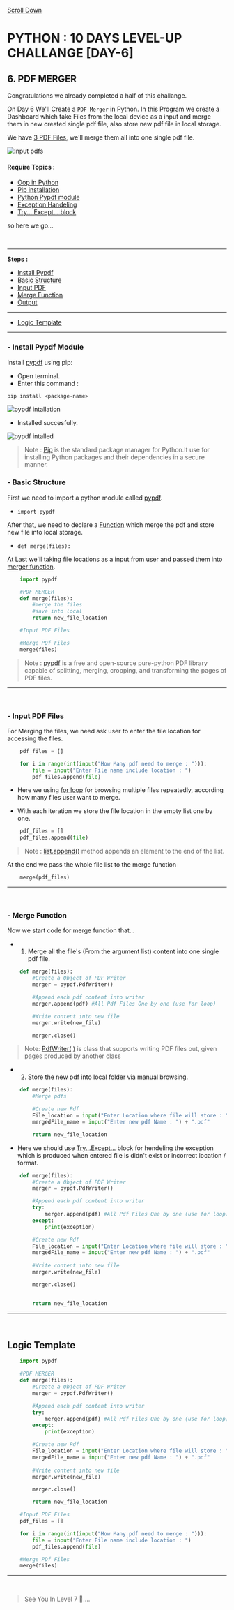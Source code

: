 [Scroll Down](#end)

# PYTHON : 10 DAYS LEVEL-UP CHALLANGE [DAY-6]

## 6. PDF MERGER
Congratulations we already completed a half of this challange.

On Day 6 We'll Create a `PDF Merger` in Python. In this Program we create a Dashboard which take Files from the local device as a input and merge them in new created single pdf file, also store new pdf file in local storage.

We have [3 PDF Files](/Level_6/pdf_files/), we'll merge them all into one single pdf file.

![input pdfs](/img/Level6_outpput/input%20pdfs.png)


#### Require Topics :
- [Oop in Python](https://www.geeksforgeeks.org/python-oops-concepts/)
- [Pip installation](https://pypi.org/project/pip/)  
- [Python Pypdf module](https://pypi.org/project/pypdf/)  
- [Exception Handeling](https://www.geeksforgeeks.org/python-exception-handling/)
- [Try... Except... block](https://www.w3schools.com/python/python_try_except.asp)

so here we go...

<br>

---

**Steps :**

- [Install Pypdf](#--install-pypdf-module)
- [Basic Structure](#--basic-structure)
- [Input PDF](#--input-pdf-files)
- [Merge Function](#--merge-function)
- [Output](#output)

---          
- [Logic Template](#logic-template)
---

### - Install Pypdf Module

Install [pypdf](https://pypi.org/project/pypdf/) using pip:

- Open terminal.
- Enter this command : 

```
pip install <package-name>
```

![pypdf intallation](/img/Level6_outpput/pypdf%20intallation.png)

- Installed succesfully.

![pypdf intalled](/img/Level6_outpput/pypdf%20intalled.png)

> Note : [Pip](https://pypi.org/project/pip/) is the standard package manager for Python.It use for installing Python packages and their dependencies in a secure manner.

### - Basic Structure

First we need to import a python module called [pypdf](https://pypi.org/project/pypdf/).

- `import pypdf`

After that, we need to declare a [Function](https://www.w3schools.com/python/python_functions.asp) which merge the pdf and store new file into local storage.
- `def merge(files): `

At Last we'll taking file locations as a input from user and passed them into [merger function](#--merge-function).


```python
    import pypdf

    #PDF MERGER
    def merge(files):
        #merge the files
        #save into local
        return new_file_location

    #Input PDF Files

    #Merge PDf Files
    merge(files)

```

> Note : [pypdf](https://pypi.org/project/pypdf/) is a free and open-source pure-python PDF library capable of splitting, merging, cropping, and transforming the pages of PDF files.

---

<br>

### - Input PDF Files
For Merging the files, we need ask user to enter the file location for accessing the files.

```python
    pdf_files = []

    for i in range(int(input("How Many pdf need to merge : "))):
        file = input("Enter File name include location : ")
        pdf_files.append(file)
```

- Here we using [for loop](https://www.w3schools.com/python/python_for_loops.asp) for browsing multiple files repeatedly, according how many files user want to merge.

- With each iteration we store the file location in the empty list one by one.
```python
    pdf_files = []
    pdf_files.append(file)
```
> Note : [list.append()](https://www.w3schools.com/python/ref_list_append.asp) method appends an element to the end of the list.

At the end we pass the whole file list to the merge function
```python
    merge(pdf_files)
```

---

<br>
     
### - Merge Function
Now we start code for merge function that...

- 1. Merge all the file's (From the argument list) content into one single pdf file.

```python
    def merge(files):
        #Create a Object of PDF Writer
        merger = pypdf.PdfWriter()

        #Append each pdf content into writer
        merger.append(pdf) #All Pdf Files One by one (use for loop)

        #Write content into new file
        merger.write(new_file)

        merger.close()
```
>Note: [PdfWriter( )](https://pypdf.readthedocs.io/en/stable/modules/PdfWriter.html?highlight=pdfwrite) is class that supports writing PDF files out, given pages produced by another class

- 2. Store the new pdf into local folder via manual browsing.

```python
    def merge(files):
        #Merge pdfs 

        #Create new Pdf 
        File_location = input("Enter Location where file will store : ")
        mergedFile_name = input("Enter new pdf Name : ") + ".pdf" 

        return new_file_location
```

* Here we should use [Try...Except...](https://www.w3schools.com/python/python_try_except.asp) block for hendeling the exception which is produced when entered file is didn't exist or incorrect location / format.

```python
    def merge(files):
        #Create a Object of PDF Writer
        merger = pypdf.PdfWriter()

        #Append each pdf content into writer
        try:
            merger.append(pdf) #All Pdf Files One by one (use for loop)
        except:
            print(exception)

        #Create new Pdf 
        File_location = input("Enter Location where file will store : ")
        mergedFile_name = input("Enter new pdf Name : ") + ".pdf" 
        
        #Write content into new file
        merger.write(new_file)

        merger.close() 


        return new_file_location
```

---

<br>
            
##  Logic Template
```python
    import pypdf

    #PDF MERGER
    def merge(files):
        #Create a Object of PDF Writer
        merger = pypdf.PdfWriter()

        #Append each pdf content into writer
        try:
            merger.append(pdf) #All Pdf Files One by one (use for loop)
        except:
            print(exception)

        #Create new Pdf 
        File_location = input("Enter Location where file will store : ")
        mergedFile_name = input("Enter new pdf Name : ") + ".pdf" 
        
        #Write content into new file
        merger.write(new_file)

        merger.close() 

        return new_file_location

    #Input PDF Files
    pdf_files = []

    for i in range(int(input("How Many pdf need to merge : "))):
        file = input("Enter File name include location : ")
        pdf_files.append(file)

    #Merge PDf Files
    merge(files)
```

---

<br>
     
<!-- ##  output  
#### Ask For File Location :  
![image](/img/Level6_outpput/ask%20file%20location.png) 

#### Enter File Locations :  
![image](/img//Level6_outpput/input%20file%20locations.png) 

#### Enter Output File Location :  
![image](/img/Level6_outpput/input%20output%20location.png) 

#### Success :  
![image](/img/Level6_outpput/success.png) 

#### Output File :  
![image](/img/Level6_outpput/output.png) 

<br>

###### END -->


> See You In Level 7 👀....
